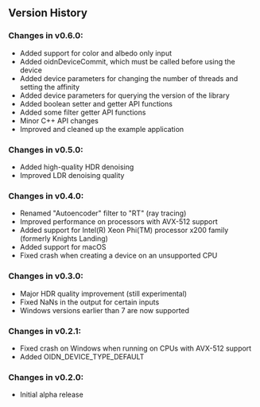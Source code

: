 Version History
---------------

### Changes in v0.6.0:

-   Added support for color and albedo only input
-   Added oidnDeviceCommit, which must be called before using the device
-   Added device parameters for changing the number of threads and setting the affinity
-   Added device parameters for querying the version of the library
-   Added boolean setter and getter API functions
-   Added some filter getter API functions
-   Minor C++ API changes
-   Improved and cleaned up the example application

### Changes in v0.5.0:

-   Added high-quality HDR denoising
-   Improved LDR denoising quality

### Changes in v0.4.0:

-   Renamed "Autoencoder" filter to "RT" (ray tracing)
-   Improved performance on processors with AVX-512 support
-   Added support for Intel(R) Xeon Phi(TM) processor x200 family (formerly Knights Landing)
-   Added support for macOS
-   Fixed crash when creating a device on an unsupported CPU

### Changes in v0.3.0:

-   Major HDR quality improvement (still experimental)
-   Fixed NaNs in the output for certain inputs
-   Windows versions earlier than 7 are now supported

### Changes in v0.2.1:

-   Fixed crash on Windows when running on CPUs with AVX-512 support
-   Added OIDN_DEVICE_TYPE_DEFAULT

### Changes in v0.2.0:

-   Initial alpha release
